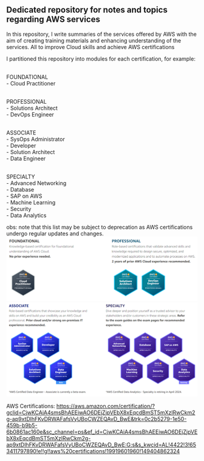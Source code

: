 ## Dedicated repository for notes and topics regarding AWS services

In this repository, I write summaries of the services offered by AWS with the aim of creating training materials and enhancing understanding of the services. All to improve Cloud skills and achieve AWS certifications

I partitioned this repository into modules for each certification, for example:

<br>FOUNDATIONAL
<br> - Cloud Practitioner

<br>PROFESSIONAL
<br> - Solutions Architect
<br> - DevOps Engineer

<br>ASSOCIATE
<br> - SysOps Administrator
<br> - Developer
<br> - Solution Architect
<br> - Data Engineer

<br>SPECIALTY
<br> - Advanced Networking
<br> - Database
<br> - SAP on AWS
<br> - Machine Learning
<br> - Security
<br> - Data Analytics

obs: note that this list may be subject to deprecation as AWS certifications undergo regular updates and changes.
![Alt text](image.png)
![Alt text](image-1.png)

AWS Certifications: https://aws.amazon.com/certification/?gclid=CjwKCAiA4smsBhAEEiwAO6DEjZjpVEbX8xEqcdBmST5mXzlRwCkm2g-ap9xtDlhFKvDRWAFafsVyUBoCWZEQAvD_BwE&trk=0c2b5279-1e50-459b-b9b5-6b0861ac160e&sc_channel=ps&ef_id=CjwKCAiA4smsBhAEEiwAO6DEjZjpVEbX8xEqcdBmST5mXzlRwCkm2g-ap9xtDlhFKvDRWAFafsVyUBoCWZEQAvD_BwE:G:s&s_kwcid=AL!4422!3!653411797890!e!!g!!aws%20certifications!19919601960!149404862324